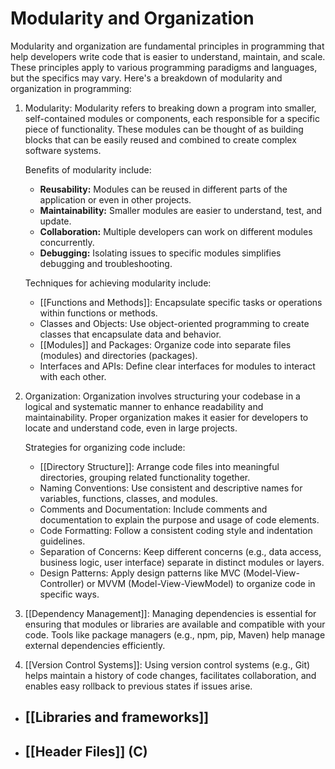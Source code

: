 
# Modularity and Organization

Modularity and organization are fundamental principles in programming that help developers write code that is easier to understand, maintain, and scale. These principles apply to various programming paradigms and languages, but the specifics may vary. Here's a breakdown of modularity and organization in programming:

1. Modularity: Modularity refers to breaking down a program into smaller, self-contained modules or components, each responsible for a specific piece of functionality. These modules can be thought of as building blocks that can be easily reused and combined to create complex software systems.
    
    Benefits of modularity include:
    
    - **Reusability:** Modules can be reused in different parts of the application or even in other projects.
    - **Maintainability:** Smaller modules are easier to understand, test, and update.
    - **Collaboration:** Multiple developers can work on different modules concurrently.
    - **Debugging:** Isolating issues to specific modules simplifies debugging and troubleshooting.
    
    Techniques for achieving modularity include:
    
    - [[Functions and Methods]]: Encapsulate specific tasks or operations within functions or methods.
    - Classes and Objects: Use object-oriented programming to create classes that encapsulate data and behavior.
    - [[Modules]] and Packages: Organize code into separate files (modules) and directories (packages).
    - Interfaces and APIs: Define clear interfaces for modules to interact with each other.
2. Organization: Organization involves structuring your codebase in a logical and systematic manner to enhance readability and maintainability. Proper organization makes it easier for developers to locate and understand code, even in large projects.
    
    Strategies for organizing code include:
    
    - [[Directory Structure]]: Arrange code files into meaningful directories, grouping related functionality together.
    - Naming Conventions: Use consistent and descriptive names for variables, functions, classes, and modules.
    - Comments and Documentation: Include comments and documentation to explain the purpose and usage of code elements.
    - Code Formatting: Follow a consistent coding style and indentation guidelines.
    - Separation of Concerns: Keep different concerns (e.g., data access, business logic, user interface) separate in distinct modules or layers.
    - Design Patterns: Apply design patterns like MVC (Model-View-Controller) or MVVM (Model-View-ViewModel) to organize code in specific ways.
3. [[Dependency Management]]: Managing dependencies is essential for ensuring that modules or libraries are available and compatible with your code. Tools like package managers (e.g., npm, pip, Maven) help manage external dependencies efficiently.
    
4. [[Version Control Systems]]: Using version control systems (e.g., Git) helps maintain a history of code changes, facilitates collaboration, and enables easy rollback to previous states if issues arise.


- ## [[Libraries and frameworks]]

- ## [[Header Files]] (C)
